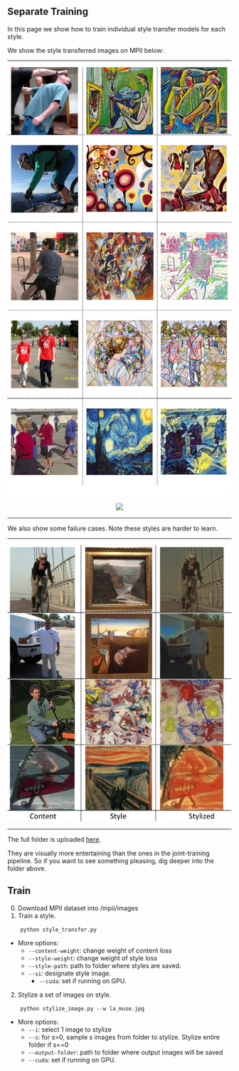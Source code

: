
## Separate Training

In this page we show how to train individual style transfer models for each style.

We show the style transferred images on MPII below:

----

<p align="center">  
<img src="../../figs/style_per.png">  
</p> 

<p align="center">  
<img src="../../figs/style_per2.png">  
</p> 

----

We also show some failure cases. Note these styles are harder to learn.

----

<p align="center">  
<img src="../../figs/sty2.png">  
</p> 

----

The full folder is uploaded [here](https://drive.google.com/drive/u/1/folders/1QOui2S330I63NPktygGJK2w_TBCdV-EI).

They are visually more entertaining than the ones in the joint-training pipeline. So if you want to see something pleasing, dig deeper into the folder above.

## Train
0. Download MPII dataset into /mpii/images
1. Train a style.
```
	python style_transfer.py
```
* More options:
	* `--content-weight`: change weight of content loss
	* `--style-weight`: change weight of style loss
	* `--style-path`: path to folder where styles are saved.
  * `--si`: designate style image.
	* `--cuda`: set if running on GPU.
2. Stylize a set of images on style.
```
	python stylize_image.py --w la_muse.jpg
```
* More options:
	* `--i`: select 1 image to stylize
	* `--s`: for s>0, sample s images from folder to stylize. Stylize entire folder if s==0
	* `--output-folder`: path to folder where output images will be saved
	* `--cuda`: set if running on GPU.
